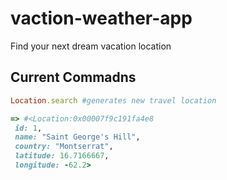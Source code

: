 # vaction-weather-app
Find your next dream vacation location

## Current Commadns
```ruby
Location.search #generates new travel location

=> #<Location:0x00007f9c191fa4e8
 id: 1,
 name: "Saint George's Hill",
 country: "Montserrat",
 latitude: 16.7166667,
 longitude: -62.2>
```
